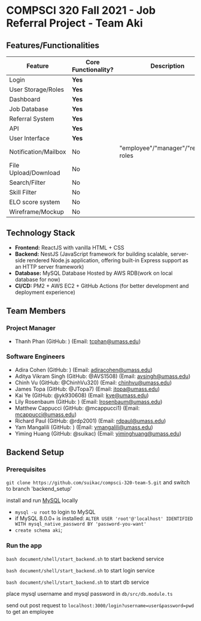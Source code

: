 # COMPSCI 320 Fall 2021 - Job Referral Project - Team Aki

## Features/Functionalities

| Feature               | Core Functionality?   | Description                           |
|-----------------------|-----------------------|---------------------------------------|
| Login                 | **Yes**               |                                       |
| User Storage/Roles    | **Yes**               |                                       |
| Dashboard             | **Yes**               |                                       |
| Job Database          | **Yes**               |                                       |
| Referral System       | **Yes**               |                                       |
| API                   | **Yes**               |                                       |
| User Interface        | **Yes**               |                                       |
| Notification/Mailbox  | No                    | "employee"/"manager"/"referred" roles |
| File Upload/Download  | No                    |                                       |
| Search/Filter         | No                    |                                       |
| Skill Filter          | No                    |                                       |
| ELO score system      | No                    |                                       |
| Wireframe/Mockup      | No                    |                                       |

## Technology Stack

- **Frontend:** ReactJS with vanilla HTML + CSS
- **Backend:** NestJS (JavaScript framework for building scalable, server-side rendered Node.js application, offering built-in Express support as an HTTP server framework)
- **Database:** MySQL Database Hosted by AWS RDB(work on local database for now)
- **CI/CD:** PM2 + AWS EC2 + GitHub Actions (for better development and deployment experience)

## Team Members

### Project Manager

- Thanh Phan (GitHub: ) (Email: tcphan@umass.edu)

### Software Engineers

- Adira Cohen (GitHub: ) (Email: adiracohen@umass.edu)
- Aditya Vikram Singh (GitHub: @AVS1508) (Email: avsingh@umass.edu)
- Chinh Vu (GitHub: @ChinhVu320) (Email: chinhvu@umass.edu)
- James Topa (GitHub: @JTopa7) (Email: jtopa@umass.edu)
- Kai Ye (GitHub: @yk930608) (Email: kye@umass.edu)
- Lily Rosenbaum (GitHub: ) (Email: lrosenbaum@umass.edu)
- Matthew Cappucci (GitHub: @mcappucci1) (Email: mcappucci@umass.edu)
- Richard Paul (GitHub: @rdp2001) (Email: rdpaul@umass.edu)
- Yam Mangalili (GitHub: ) (Email: ymangalili@umass.edu)
- Yiming Huang (GitHub: @suikac) (Email: yiminghuang@umass.edu)

## Backend Setup

### Prerequisites

`git clone https://github.com/suikac/compsci-320-team-5.git` and switch to branch 'backend_setup'

install and run [MySQL](https://dev.mysql.com/downloads/) locally

- `mysql -u root` to login to MySQL
- if MySQL 8.0.0+ is installed: `ALTER USER 'root'@'localhost' IDENTIFIED WITH mysql_native_password BY 'password-you-want'`
- `create schema aki`;

### Run the app

`bash document/shell/start_backend.sh` to start backend service

`bash document/shell/start_backend.sh` to start login service

`bash document/shell/start_backend.sh` to start db service

place mysql username and mysql password in `db/src/db.module.ts`

send out post request to `localhost:3000/login?username=user&password=pwd` to get an employee
